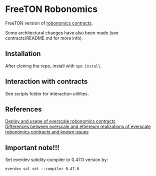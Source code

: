 # FreeTON Robonomics
FreeTON version of [robonomics contracts](https://github.com/airalab/robonomics_contracts).

Some architectural changes have also been made (see contracts/README.md for more info).

## Installation
After cloning the repo, install with `npm install`.

## Interaction with contracts
See scripts folder for interaction utilities.

## References
[Deploy and usage of everscale robonomics contracts](https://github.com/Multi-Agent-io/freeton-robonomics-contracts/blob/master/scripts/README.md)  
[Differences between everscale and ethereum realizations of everscale robonomics contracts and known issues](https://github.com/Multi-Agent-io/freeton-robonomics-contracts/blob/master/contracts/README.md) 


## Important note!!!
Set everdev solidity compiler to 0.47.0 version by:
```console
everdev sol set --compiler 0.47.0
```
